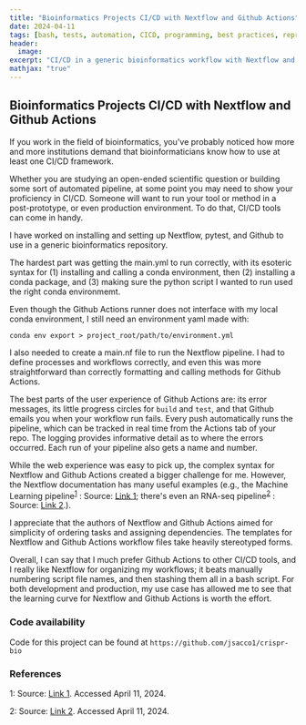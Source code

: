 ```yaml
---
title: "Bioinformatics Projects CI/CD with Nextflow and Github Actions"
date: 2024-04-11
tags: [bash, tests, automation, CICD, programming, best practices, reproducibility, research, methods, data management, project management, version control, Github, bioinformatics, open-source, Nextflow, tools, productivity]
header:
  image: 
excerpt: "CI/CD in a generic bioinformatics workflow with Nextflow and Github Actions"
mathjax: "true"
---
```


## Bioinformatics Projects CI/CD with Nextflow and Github Actions

If you work in the field of bioinformatics, you've probably noticed how more and more institutions demand that bioinformaticians know how to use at least one CI/CD framework. 

Whether you are studying an open-ended scientific question or building some sort of automated pipeline, at some point you may need to show your proficiency in CI/CD. Someone will want to run your tool or method in a post-prototype, or even production environment. To do that, CI/CD tools can come in handy. 

I have worked on installing and setting up Nextflow, pytest, and Github to use in a generic bioinformatics repository. 

The hardest part was getting the main.yml to run correctly, with its esoteric syntax for (1) installing and calling a conda environment, then (2) installing a conda package, and (3) making sure the python script I wanted to run used the right conda environmemt.

Even though the Github Actions runner does not interface with my local conda environment, I still need an environment yaml made with:

`conda env export > project_root/path/to/environment.yml`

I also needed to create a main.nf file to run the Nextflow pipeline. I had to define processes and workflows correctly, and even this was more straightforward than correctly formatting and calling methods for Github Actions.

The best parts of the user experience of Github Actions are: its error messages, its little progress circles for `build` and `test`, and that Github emails you when your workflow run fails. Every push automatically runs the pipeline, which can be tracked in real time from the Actions tab of your repo. The logging provides informative detail as to where the errors occurred. Each run of your pipeline also gets a name and number. 

While the web experience was easy to pick up, the complex syntax for Nextflow and Github Actions created a bigger challenge for me. However, the Nextflow documentation has many useful examples (e.g., the Machine Learning pipeline<sup>[1](#ref1)</sup> : Source: [Link 1](https://www.nextflow.io/example5.html); there's even an RNA-seq pipeline<sup>[2](#ref2)</sup> : Source: [Link 2](https://www.nextflow.io/example4.html).).  

I appreciate that the authors of Nextflow and Github Actions aimed for simplicity of ordering tasks and assigning dependencies. The templates for Nextflow and Github Actions workflow files take heavily stereotyped forms. 

Overall, I can say that I much prefer Github Actions to other CI/CD tools, and I really like Nextflow for organizing my workflows; it beats manually numbering script file names, and then stashing them all in a bash script. For both development and production, my use case has allowed me to see that the learning curve for Nextflow and Github Actions is worth the effort. 

### Code availability
Code for this project can be found at `https://github.com/jsacco1/crispr-bio`

### References

<a name="ref1">1</a>: Source: [Link 1](https://www.nextflow.io/example5.html). Accessed April 11, 2024.

<a name="ref2">2</a>: Source: [Link 2](https://www.nextflow.io/example4.html). Accessed April 11, 2024.
